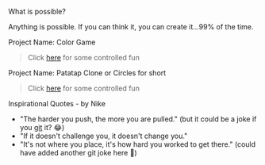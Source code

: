 What is possible?

Anything is possible. 
If you can think it, you can create it...99% of the time.

Project Name: Color Game
> Click [here](https://shehu-muhammad.github.io/Color_Game/) for some controlled fun

Project Name: Patatap Clone or Circles for short
> Click [here](https://shehu-muhammad.github.io/Patatap_Clone-App/) for some controlled fun

Inspirational Quotes - by Nike

- "The harder you push, the more you are pulled." (but it could be a joke if you [git](https://www.tutorialspoint.com/git/git_basic_concepts.htm) it? :joy:)
- "If it doesn't challenge you, it doesn't change you."
- "It's not where you place, it's how hard you worked to get there." (could have added another git joke here 🤫)
